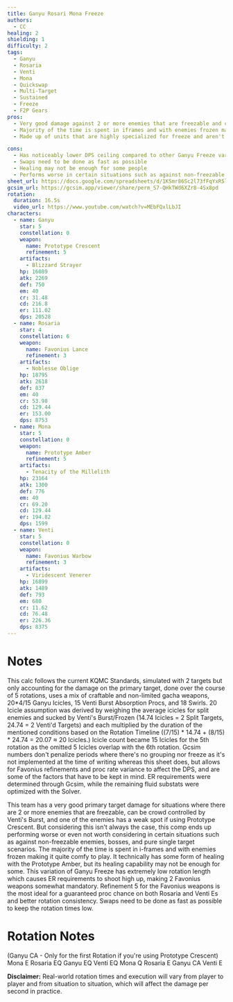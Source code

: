 ```yaml
---
title: Ganyu Rosari Mona Freeze
authors:
  - CC
healing: 2
shielding: 1
difficulty: 2
tags:
  - Ganyu
  - Rosaria
  - Venti
  - Mona
  - Quickswap
  - Multi-Target
  - Sustained
  - Freeze
  - F2P Gears
pros:
  - Very good damage against 2 or more enemies that are freezable and can be crowd controlled by Venti's Burst
  - Majority of the time is spent in iframes and with enemies frozen making it very comfy
  - Made up of units that are highly specialized for freeze and aren't highly contested for as a result

cons:
  - Has noticeably lower DPS ceiling compared to other Ganyu Freeze variations fully composed of limited and standard 5-star characters  
  - Swaps need to be done as fast as possible
  - Healing may not be enough for some people
  - Performs worse in certain situations such as against non-freezable enemies, bosses, and pure single target scenarios
sheet_url: https://docs.google.com/spreadsheets/d/1KSmr86Sc2l73fFqYxR5l_7l847elqnzj-Tffwz0i70E/edit#gid=1035782785
gcsim_url: https://gcsim.app/viewer/share/perm_S7-QHkTWd6XZr8-4Sx8pd
rotation:
  duration: 16.5s
  video_url: https://www.youtube.com/watch?v=MEbFQxlLbJI
characters:
  - name: Ganyu
    star: 5
    constellation: 0
    weapon:
      name: Prototype Crescent
      refinement: 5
    artifacts:
      - Blizzard Strayer
    hp: 16089
    atk: 2269
    def: 750
    em: 40
    cr: 31.48
    cd: 216.8
    er: 111.02
    dps: 20528
  - name: Rosaria
    star: 4
    constellation: 6
    weapon:
      name: Favonius Lance
      refinement: 3
    artifacts:
      - Noblesse Oblige
    hp: 18795
    atk: 2618
    def: 837
    em: 40
    cr: 53.98
    cd: 129.44
    er: 153.00
    dps: 8753
  - name: Mona
    star: 5
    constellation: 0
    weapon:
      name: Prototype Amber
      refinement: 5
    artifacts:
      - Tenacity of the Millelith
    hp: 23164
    atk: 1300
    def: 776
    em: 40
    cr: 69.20
    cd: 129.44
    er: 194.82
    dps: 1599
  - name: Venti
    star: 5
    constellation: 0
    weapon:
      name: Favonius Warbow
      refinement: 3
    artifacts:
      - Viridescent Venerer
    hp: 16899
    atk: 1489
    def: 793
    em: 680
    cr: 11.62
    cd: 76.48
    er: 226.36
    dps: 8375
---
```

 
# **Notes**

This calc follows the current KQMC Standards, simulated with 2 targets but only accounting for the damage on the primary target, done over the course of 5 rotations, uses a mix of craftable and non-limited gacha weapons, 20*4/15 Ganyu Icicles, 15 Venti Burst Absorption Procs, and 18 Swirls. 20 Icicle assumption was derived by weighing the average icicles for split enemies and sucked by Venti's Burst/Frozen (14.74 Icicles = 2 Split Targets, 24.74 = 2 Venti'd Targets) and each multiplied by the duration of the mentioned conditions based on the Rotation Timeline ((7/15) * 14.74 + (8/15) * 24.74 = 20.07 ≈ 20 Icicles.) Icicle count became 15 Icicles for the 5th rotation as the omitted 5 Icicles overlap with the 6th rotation. Gcsim numbers don't penalize periods where there's no grouping nor freeze as it's not implemented at the time of writing whereas this sheet does, but allows for Favonius refinements and proc rate variance to affect the DPS, and are some of the factors that have to be kept in mind. ER requirements were determined through Gcsim, while the remaining fluid substats were optimized with the Solver.

This team has a very good primary target damage for situations where there are 2 or more enemies that are freezable, can be crowd controlled by Venti's Burst, and one of the enemies has a weak spot if using Prototype Crescent. But considering this isn't always the case, this comp ends up performing worse or even not worth considering in certain situations such as against non-freezable enemies, bosses, and pure single target scenarios. The majority of the time is spent in i-frames and with enemies frozen making it quite comfy to play. It technically has some form of healing with the Prototype Amber, but its healing capability may not be enough for some. This variation of Ganyu Freeze has extremely low rotation length which causes ER requirements to shoot high up, making 2 Favonius weapons somewhat mandatory. Refinement 5 for the Favonius weapons is the most ideal for a guaranteed proc chance on both Rosaria and Venti Es and better rotation consistency. Swaps need to be done as fast as possible to keep the rotation times low.
 
# **Rotation Notes**
 
(Ganyu CA - Only for the first Rotation if you're using Prototype Crescent)
Mona E
Rosaria EQ
Ganyu EQ
Venti EQ
Mona Q
Rosaria E
Ganyu CA
Venti E
 
**Disclaimer:** Real-world rotation times and execution will vary from player to player and from situation to situation, which will affect the damage per second in practice. 